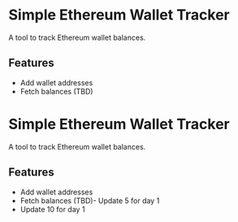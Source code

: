 # Simple Ethereum Wallet Tracker
A tool to track Ethereum wallet balances.

## Features
- Add wallet addresses
- Fetch balances (TBD)
# Simple Ethereum Wallet Tracker
A tool to track Ethereum wallet balances.

## Features
- Add wallet addresses
- Fetch balances (TBD)- Update 5 for day 1
- Update 10 for day 1
